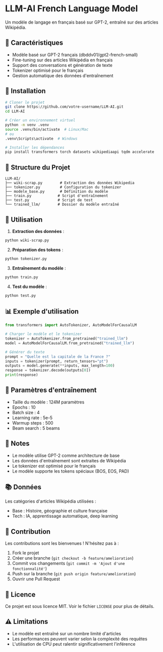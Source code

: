 # LLM-AI French Language Model

Un modèle de langage en français basé sur GPT-2, entraîné sur des articles Wikipédia.

## 🌟 Caractéristiques

- Modèle basé sur GPT-2 français (dbddv01/gpt2-french-small)
- Fine-tuning sur des articles Wikipédia en français
- Support des conversations et génération de texte
- Tokenizer optimisé pour le français
- Gestion automatique des données d'entraînement

## 🚀 Installation

```bash
# Cloner le projet
git clone https://github.com/votre-username/LLM-AI.git
cd LLM-AI

# Créer un environnement virtuel
python -m venv .venv
source .venv/bin/activate  # Linux/Mac
# ou
.venv\Scripts\activate  # Windows

# Installer les dépendances
pip install transformers torch datasets wikipediaapi tqdm accelerate
```

## 📁 Structure du Projet

```
LLM-AI/
├── wiki-scrap.py        # Extraction des données Wikipedia
├── tokenizer.py         # Configuration du tokenizer
├── modele_base.py       # Définition du modèle
├── train.py            # Script d'entraînement
├── test.py             # Script de test
└── trained_llm/        # Dossier du modèle entraîné
```

## 🔧 Utilisation

1. **Extraction des données** :
```bash
python wiki-scrap.py
```

2. **Préparation des tokens** :
```bash
python tokenizer.py
```

3. **Entraînement du modèle** :
```bash
python train.py
```

4. **Test du modèle** :
```bash
python test.py
```

## 📊 Exemple d'utilisation

```python
from transformers import AutoTokenizer, AutoModelForCausalLM

# Charger le modèle et le tokenizer
tokenizer = AutoTokenizer.from_pretrained("trained_llm")
model = AutoModelForCausalLM.from_pretrained("trained_llm")

# Générer du texte
prompt = "Quelle est la capitale de la France ?"
inputs = tokenizer(prompt, return_tensors="pt")
outputs = model.generate(**inputs, max_length=100)
response = tokenizer.decode(outputs[0])
print(response)
```

## 🎯 Paramètres d'entraînement

- Taille du modèle : 124M paramètres
- Epochs : 10
- Batch size : 4
- Learning rate : 5e-5
- Warmup steps : 500
- Beam search : 5 beams

## 📝 Notes

- Le modèle utilise GPT-2 comme architecture de base
- Les données d'entraînement sont extraites de Wikipédia
- Le tokenizer est optimisé pour le français
- Le modèle supporte les tokens spéciaux (BOS, EOS, PAD)

## 📚 Données

Les catégories d'articles Wikipédia utilisées :
- Base : Histoire, géographie et culture française
- Tech : IA, apprentissage automatique, deep learning

## 🤝 Contribution

Les contributions sont les bienvenues ! N'hésitez pas à :
1. Fork le projet
2. Créer une branche (`git checkout -b feature/amelioration`)
3. Commit vos changements (`git commit -m 'Ajout d'une fonctionnalité'`)
4. Push sur la branche (`git push origin feature/amelioration`)
5. Ouvrir une Pull Request

## 📄 Licence

Ce projet est sous licence MIT. Voir le fichier `LICENSE` pour plus de détails.

## ⚠️ Limitations

- Le modèle est entraîné sur un nombre limité d'articles
- Les performances peuvent varier selon la complexité des requêtes
- L'utilisation de CPU peut ralentir significativement l'inférence